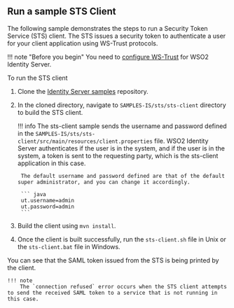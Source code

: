## Run a sample STS Client

The following sample demonstrates the steps to run a Security Token Service (STS) client. The STS issues a security token to authenticate a user for your client application using WS-Trust protocols.

!!! note "Before you begin"
    You need to [configure WS-Trust]({{base_path}}/guides/identity-federation/configure-ws-trust/) for WSO2 Identity Server.

To run the STS client

1. Clone the [Identity Server samples](https://github.com/wso2/samples-is) repository.

2. In the cloned directory, navigate to `SAMPLES-IS/sts/sts-client` directory to build the STS client.  

    !!! info
        The sts-client sample sends the username and password defined in the `SAMPLES-IS/sts/sts-client/src/main/resources/client.properties` file. WSO2 Identity Server authenticates if the user is in the system, and if the user is in the system, a token is sent to the requesting party, which is the sts-client application in this case.

        The default username and password defined are that of the default super administrator, and you can change it accordingly.

        ``` java
        ut.username=admin
        ut.password=admin
        ```

3. Build the client using `mvn install`.

4. Once the client is built successfully, run the `sts-client.sh` file in Unix or the `sts-client.bat` file in Windows.

You can see that the SAML token issued from the STS is being printed by the client.

    !!! note
        The `connection refused` error occurs when the STS client attempts to send the received SAML token to a service that is not running in this case.